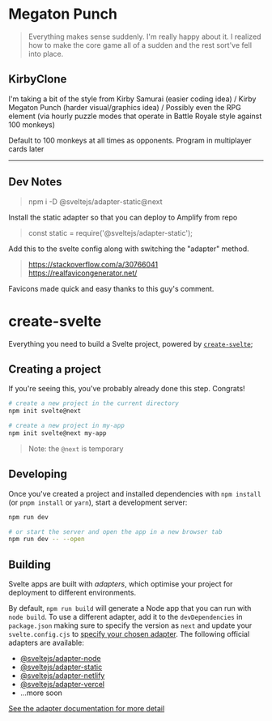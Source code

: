 # Megaton Punch

> Everything makes sense suddenly. I'm really happy about it. I realized how to make the core game all of a sudden and the rest sort've fell into place. 

## KirbyClone

I'm taking a bit of the style from Kirby Samurai (easier coding idea) / Kirby Megaton Punch (harder visual/graphics idea) / Possibly even the RPG element (via hourly puzzle modes that operate in Battle Royale style against 100 monkeys)

Default to 100 monkeys at all times as opponents. Program in multiplayer cards later


---

## Dev Notes

> npm i -D @sveltejs/adapter-static@next

Install the static adapter so that you can deploy to Amplify from repo

> const static = require('@sveltejs/adapter-static');

Add this to the svelte config along with switching the "adapter" method.

> https://stackoverflow.com/a/30766041
> https://realfavicongenerator.net/

Favicons made quick and easy thanks to this guy's comment. 

# create-svelte

Everything you need to build a Svelte project, powered by [`create-svelte`](https://github.com/sveltejs/kit/tree/master/packages/create-svelte);

## Creating a project

If you're seeing this, you've probably already done this step. Congrats!

```bash
# create a new project in the current directory
npm init svelte@next

# create a new project in my-app
npm init svelte@next my-app
```

> Note: the `@next` is temporary

## Developing

Once you've created a project and installed dependencies with `npm install` (or `pnpm install` or `yarn`), start a development server:

```bash
npm run dev

# or start the server and open the app in a new browser tab
npm run dev -- --open
```

## Building

Svelte apps are built with _adapters_, which optimise your project for deployment to different environments.

By default, `npm run build` will generate a Node app that you can run with `node build`. To use a different adapter, add it to the `devDependencies` in `package.json` making sure to specify the version as `next` and update your `svelte.config.cjs` to [specify your chosen adapter](https://kit.svelte.dev/docs#configuration-adapter). The following official adapters are available:

- [@sveltejs/adapter-node](https://github.com/sveltejs/kit/tree/master/packages/adapter-node)
- [@sveltejs/adapter-static](https://github.com/sveltejs/kit/tree/master/packages/adapter-static)
- [@sveltejs/adapter-netlify](https://github.com/sveltejs/kit/tree/master/packages/adapter-netlify)
- [@sveltejs/adapter-vercel](https://github.com/sveltejs/kit/tree/master/packages/adapter-vercel)
- ...more soon

[See the adapter documentation for more detail](https://kit.svelte.dev/docs#adapters)
